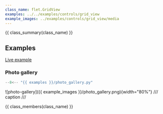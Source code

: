 ```yaml
---
class_name: flet.GridView
examples: ../../examples/controls/grid_view
example_images: ../examples/controls/grid_view/media
---
```


{{ class_summary(class_name) }}

## Examples

[Live example](https://flet-controls-gallery.fly.dev/layout/gridview)

### Photo gallery

```python
--8<-- "{{ examples }}/photo_gallery.py"
```

![photo-gallery]({{ example_images }}/photo_gallery.png){width="80%"}
/// caption
///

{{ class_members(class_name) }}
